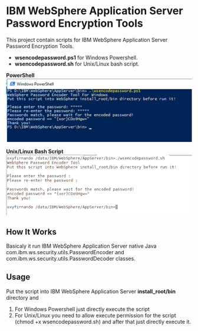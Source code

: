 # IBM WebSphere Application Server Password Encryption Tools

This project contain scripts for IBM WebSphere Application Server Password Encryption Tools.

* **wsencodepassword.ps1** for Windows Powershell.
* **wsencodepassword.sh** for Unix/Linux bash script.

**PowerShell**
![Image of IBM WebSphere Application Server Password Encrypt Powershell](/img/poweshell.png)

**Unix/Linux Bash Script**
![Image of IBM WebSphere Application Server Password Encrypt Powershell](/img/linux.png)

## How It Works

Basicaly it run IBM WebSphere Application Server native Java com.ibm.ws.security.utils.PasswordEncoder and com.ibm.ws.security.utils.PasswordDecoder classes.


## Usage
Put the script into IBM WebSphere Application Server **install_root/bin** directory and
1. For Windows Powershell just directly execute the script
2. For Unix/Linux you need to allow execute permission for the script (chmod +x wsencodepassword.sh) and after that just directly execute it. 
